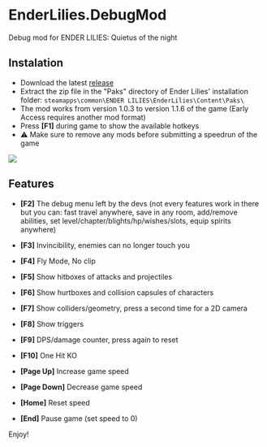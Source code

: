 # EnderLilies.DebugMod
Debug mod for ENDER LILIES: Quietus of the night

## Instalation
 - Download the latest [release](https://github.com/Trexounay/EnderLilies.DebugMod/releases)
 - Extract the zip file in the "Paks" directory of Ender Lilies' installation folder:
 `steamapps\common\ENDER LILIES\EnderLilies\Content\Paks\`
 - The mod works from version 1.0.3 to version 1.1.6 of the game (Early Access requires another mod format)
 - Press **[F1]** during game to show the available hotkeys
 - :warning:  Make sure to remove any mods before submitting a speedrun of the game

![](https://i.imgur.com/cVu3sxn.jpg)

## Features
 - **[F2]** The debug menu left by the devs (not every features work in there but you can: fast travel anywhere, save in any room, add/remove abilities, set level/chapter/blights/hp/wishes/slots, equip spirits anywhere)
 - **[F3]** Invincibility, enemies can no longer touch you
 - **[F4]** Fly Mode, No clip
 - **[F5]** Show hitboxes of attacks and projectiles
 - **[F6]** Show hurtboxes and collision capsules of characters
 - **[F7]** Show colliders/geometry, press a second time for a 2D camera
 - **[F8]** Show triggers
 - **[F9]** DPS/damage counter, press again to reset
 - **[F10]** One Hit KO

- **[Page Up]** Increase game speed
- **[Page Down]** Decrease game speed
- **[Home]** Reset speed
- **[End]** Pause game (set speed to 0)

Enjoy!
